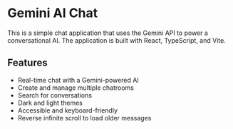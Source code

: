 # Gemini AI Chat

This is a simple chat application that uses the Gemini API to power a conversational AI. The application is built with React, TypeScript, and Vite.

## Features

- Real-time chat with a Gemini-powered AI
- Create and manage multiple chatrooms
- Search for conversations
- Dark and light themes
- Accessible and keyboard-friendly
- Reverse infinite scroll to load older messages
